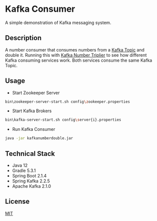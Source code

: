 # Kafka Consumer
A simple demonstration of Kafka messaging system.

## Description
A number consumer that consumes numbers from a [Kafka Topic](https://github.com/quangnvien/kafkanumberprovider) and double it. Running this with [Kafka Number Triplier](https://github.com/quangnvien/kafkanumbertriple) to see how different Kafka consuming services work. Both services consume the same Kafka Topic.

## Usage
- Start Zookeeper Server
```bash
bin\zookeeper-server-start.sh config\zookeeper.properties
```
- Start Kafka Brokers
```bash
bin\kafka-server-start.sh config\server{i}.properties
```
- Run Kafka Consumer
```bash
java -jar kafkanumberdouble.jar 
```

## Technical Stack
- Java 12
- Gradle 5.3.1
- Spring Boot 2.1.4
- Spring Kafka 2.2.5 
- Apache Kafka 2.1.0

## License
[MIT](https://choosealicense.com/licenses/mit/)
